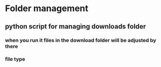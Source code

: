 # Folder management 

## python script for managing downloads folder

### when you run it files in the download folder will be adjusted by there 
### file type